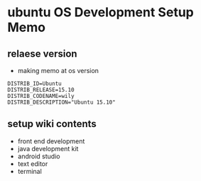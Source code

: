# ubuntu OS Development Setup Memo
## relaese version
- making memo at os version
~~~~
DISTRIB_ID=Ubuntu
DISTRIB_RELEASE=15.10
DISTRIB_CODENAME=wily
DISTRIB_DESCRIPTION="Ubuntu 15.10"
~~~~

## setup wiki contents
- front end development
- java development kit
- android studio
- text editor
- terminal
